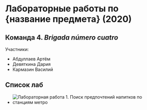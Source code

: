 # Лабораторные работы по {название предмета} (2020)

## Команда 4. *Brigada número cuatro*
Участники: 
- Абдуллаев Артём
- Девяткина Дария
- Кармазин Василий

## Список лаб
- ![Лабораторная работа 1. Поиск предпочтений напитков по станциям метро](lab1)
